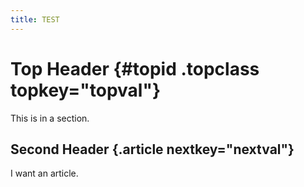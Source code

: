 ```yaml
---
title: TEST
---
```


# Top Header {#topid .topclass topkey="topval"}

This is in a section.

## Second Header {.article nextkey="nextval"}

I want an article.
